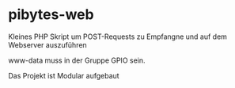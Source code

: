 # pibytes-web
Kleines PHP Skript um POST-Requests zu Empfangne und auf dem Webserver auszuführen

www-data muss in der Gruppe GPIO sein.

Das Projekt ist Modular aufgebaut